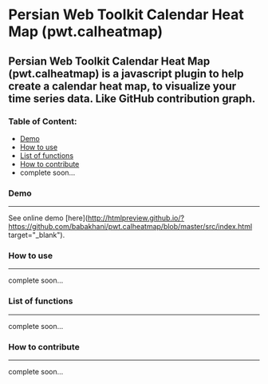 Persian Web Toolkit Calendar Heat Map (pwt.calheatmap)
===================
Persian Web Toolkit Calendar Heat Map (pwt.calheatmap) is a javascript plugin to help create a calendar heat map, to visualize your time series data. Like GitHub contribution graph.
----------

### Table of Content:
- [Demo](#demo)
- [How to use](#how_to_use)
- [List of functions](#list_of_functions)
- [How to contribute](#how_to_contribute)
- complete soon...

### Demo
-----------------
See online demo [here](http://htmlpreview.github.io/?https://github.com/babakhani/pwt.calheatmap/blob/master/src/index.html target="_blank").

### How to use
-----------
complete soon...
### List of functions
-----------------
complete soon...
### How to contribute
------------------
complete soon...
